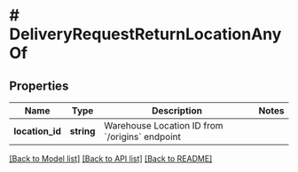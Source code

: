 # # DeliveryRequestReturnLocationAnyOf

## Properties

Name | Type | Description | Notes
------------ | ------------- | ------------- | -------------
**location_id** | **string** | Warehouse Location ID from &#x60;/origins&#x60; endpoint |

[[Back to Model list]](../../README.md#models) [[Back to API list]](../../README.md#endpoints) [[Back to README]](../../README.md)
